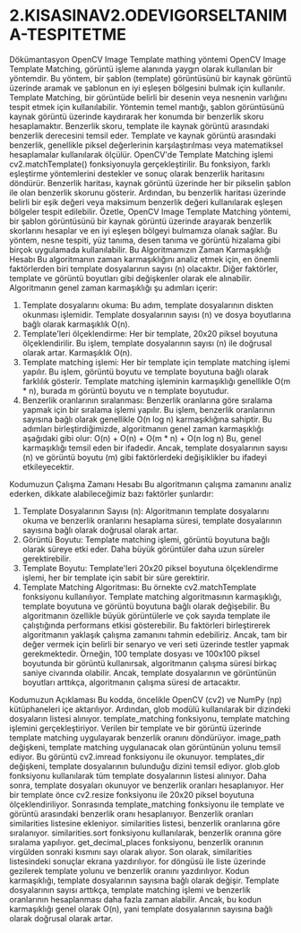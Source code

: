 # 2.KISASINAV2.ODEVIGORSELTANIMA-TESPITETME
Dökümantasyon
OpenCV Image Template mathing yöntemi
OpenCV Image Template Matching, görüntü işleme alanında yaygın olarak kullanılan bir yöntemdir. Bu yöntem, bir şablon (template) görüntüsünü bir kaynak görüntü üzerinde aramak ve şablonun en iyi eşleşen bölgesini bulmak için kullanılır. Template Matching, bir görüntüde belirli bir desenin veya nesnenin varlığını tespit etmek için kullanılabilir.
Yöntemin temel mantığı, şablon görüntüsünü kaynak görüntü üzerinde kaydırarak her konumda bir benzerlik skoru hesaplamaktır. Benzerlik skoru, template ile kaynak görüntü arasındaki benzerlik derecesini temsil eder. Template ve kaynak görüntü arasındaki benzerlik, genellikle piksel değerlerinin karşılaştırılması veya matematiksel hesaplamalar kullanılarak ölçülür.
OpenCV'de Template Matching işlemi cv2.matchTemplate() fonksiyonuyla gerçekleştirilir. Bu fonksiyon, farklı eşleştirme yöntemlerini destekler ve sonuç olarak benzerlik haritasını döndürür. Benzerlik haritası, kaynak görüntü üzerinde her bir pikselin şablon ile olan benzerlik skorunu gösterir. Ardından, bu benzerlik haritası üzerinde belirli bir eşik değeri veya maksimum benzerlik değeri kullanılarak eşleşen bölgeler tespit edilebilir.
Özetle, OpenCV Image Template Matching yöntemi, bir şablon görüntüsünü bir kaynak görüntü üzerinde arayarak benzerlik skorlarını hesaplar ve en iyi eşleşen bölgeyi bulmamıza olanak sağlar. Bu yöntem, nesne tespiti, yüz tanıma, desen tanıma ve görüntü hizalama gibi birçok uygulamada kullanılabilir.
Bu Algoritmamızın Zaman Karmaşıklığı Hesabı
Bu algoritmanın zaman karmaşıklığını analiz etmek için, en önemli faktörlerden biri template dosyalarının sayısı (n) olacaktır. Diğer faktörler, template ve görüntü boyutları gibi değişkenler olarak ele alınabilir.
Algoritmanın genel zaman karmaşıklığı şu adımları içerir:
1.	Template dosyalarını okuma: Bu adım, template dosyalarının diskten okunması işlemidir. Template dosyalarının sayısı (n) ve dosya boyutlarına bağlı olarak karmaşıklık O(n).
2.	Template'leri ölçeklendirme: Her bir template, 20x20 piksel boyutuna ölçeklendirilir. Bu işlem, template dosyalarının sayısı (n) ile doğrusal olarak artar. Karmaşıklık O(n).
3.	Template matching işlemi: Her bir template için template matching işlemi yapılır. Bu işlem, görüntü boyutu ve template boyutuna bağlı olarak farklılık gösterir. Template matching işleminin karmaşıklığı genellikle O(m * n), burada m görüntü boyutu ve n template boyutudur.
4.	Benzerlik oranlarının sıralanması: Benzerlik oranlarına göre sıralama yapmak için bir sıralama işlemi yapılır. Bu işlem, benzerlik oranlarının sayısına bağlı olarak genellikle O(n log n) karmaşıklığına sahiptir.
Bu adımları birleştirdiğimizde, algoritmanın genel zaman karmaşıklığı aşağıdaki gibi olur:
O(n) + O(n) + O(m * n) + O(n log n)
Bu, genel karmaşıklığı temsil eden bir ifadedir. Ancak, template dosyalarının sayısı (n) ve görüntü boyutu (m) gibi faktörlerdeki değişiklikler bu ifadeyi etkileyecektir. 

Kodumuzun Çalışma Zamanı Hesabı 
Bu algoritmanın çalışma zamanını analiz ederken, dikkate alabileceğimiz bazı faktörler şunlardır:
1.	Template Dosyalarının Sayısı (n): Algoritmanın template dosyalarını okuma ve benzerlik oranlarını hesaplama süresi, template dosyalarının sayısına bağlı olarak doğrusal olarak artar.
2.	Görüntü Boyutu: Template matching işlemi, görüntü boyutuna bağlı olarak süreye etki eder. Daha büyük görüntüler daha uzun süreler gerektirebilir.
3.	Template Boyutu: Template'leri 20x20 piksel boyutuna ölçeklendirme işlemi, her bir template için sabit bir süre gerektirir.
4.	Template Matching Algoritması: Bu örnekte cv2.matchTemplate fonksiyonu kullanılıyor. Template matching algoritmasının karmaşıklığı, template boyutuna ve görüntü boyutuna bağlı olarak değişebilir. Bu algoritmanın özellikle büyük görüntülerle ve çok sayıda template ile çalıştığında performans etkisi gösterebilir.
Bu faktörleri birleştirerek algoritmanın yaklaşık çalışma zamanını tahmin edebiliriz. Ancak, tam bir değer vermek için belirli bir senaryo ve veri seti üzerinde testler yapmak gerekmektedir.
Örneğin, 100 template dosyası ve 100x100 piksel boyutunda bir görüntü kullanırsak, algoritmanın çalışma süresi birkaç saniye civarında olabilir. Ancak, template dosyalarının ve görüntünün boyutları arttıkça, algoritmanın çalışma süresi de artacaktır.

Kodumuzun Açıklaması
Bu kodda, öncelikle OpenCV (cv2) ve NumPy (np) kütüphaneleri içe aktarılıyor. Ardından, glob modülü kullanılarak bir dizindeki dosyaların listesi alınıyor.
template_matching fonksiyonu, template matching işlemini gerçekleştiriyor. Verilen bir template ve bir görüntü üzerinde template matching uygulayarak benzerlik oranını döndürüyor.
image_path değişkeni, template matching uygulanacak olan görüntünün yolunu temsil ediyor. Bu görüntü cv2.imread fonksiyonu ile okunuyor.
templates_dir değişkeni, template dosyalarının bulunduğu dizini temsil ediyor. glob.glob fonksiyonu kullanılarak tüm template dosyalarının listesi alınıyor.
Daha sonra, template dosyaları okunuyor ve benzerlik oranları hesaplanıyor. Her bir template önce cv2.resize fonksiyonu ile 20x20 piksel boyutuna ölçeklendiriliyor. Sonrasında template_matching fonksiyonu ile template ve görüntü arasındaki benzerlik oranı hesaplanıyor. Benzerlik oranları similarities listesine ekleniyor.
similarities listesi, benzerlik oranlarına göre sıralanıyor. similarities.sort fonksiyonu kullanılarak, benzerlik oranına göre sıralama yapılıyor.
get_decimal_places fonksiyonu, benzerlik oranının virgülden sonraki kısmını sayı olarak alıyor.
Son olarak, similarities listesindeki sonuçlar ekrana yazdırılıyor. for döngüsü ile liste üzerinde gezilerek template yolunu ve benzerlik oranını yazdırılıyor.
Kodun karmaşıklığı, template dosyalarının sayısına bağlı olarak değişir. Template dosyalarının sayısı arttıkça, template matching işlemi ve benzerlik oranlarının hesaplanması daha fazla zaman alabilir. Ancak, bu kodun karmaşıklığı genel olarak O(n), yani template dosyalarının sayısına bağlı olarak doğrusal olarak artar.

